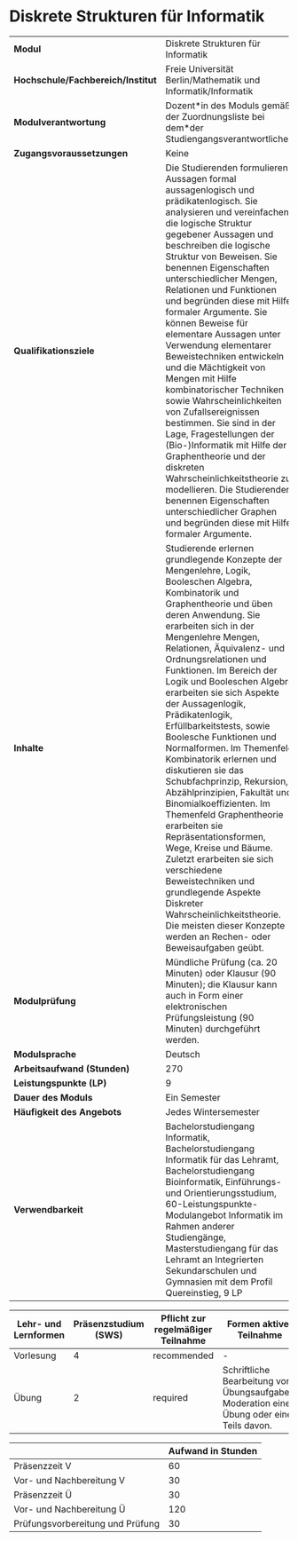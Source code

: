 # Diskrete Strukturen für Informatik

| | |
|-|-|
|**Modul**                           | Diskrete Strukturen für Informatik |
|**Hochschule/Fachbereich/Institut** | Freie Universität Berlin/Mathematik und Informatik/Informatik |
|**Modulverantwortung**              | Dozent\*in des Moduls gemäß der Zuordnungsliste bei dem\*der Studiengangsverantwortlichen |
|**Zugangsvoraussetzungen**          | Keine |
|**Qualifikationsziele**             | Die Studierenden formulieren Aussagen formal aussagenlogisch und prädikatenlogisch. Sie analysieren und vereinfachen die logische Struktur gegebener Aussagen und beschreiben die logische Struktur von Beweisen. Sie benennen Eigenschaften unterschiedlicher Mengen, Relationen und Funktionen und begründen diese mit Hilfe formaler Argumente. Sie können Beweise für elementare Aussagen unter Verwendung elementarer Beweistechniken entwickeln und die Mächtigkeit von Mengen mit Hilfe kombinatorischer Techniken sowie Wahrscheinlichkeiten von Zufallsereignissen bestimmen. Sie sind in der Lage, Fragestellungen der (Bio-)Informatik mit Hilfe der Graphentheorie und der diskreten Wahrscheinlichkeitstheorie zu modellieren. Die Studierenden benennen Eigenschaften unterschiedlicher Graphen und begründen diese mit Hilfe formaler Argumente. |
|**Inhalte**                         | Studierende erlernen grundlegende Konzepte der Mengenlehre, Logik, Booleschen Algebra, Kombinatorik und Graphentheorie und üben deren Anwendung. Sie erarbeiten sich in der Mengenlehre Mengen, Relationen, Äquivalenz- und Ordnungsrelationen und Funktionen. Im Bereich der Logik und Booleschen Algebra erarbeiten sie sich Aspekte der Aussagenlogik, Prädikatenlogik, Erfüllbarkeitstests, sowie Boolesche Funktionen und Normalformen. Im Themenfeld Kombinatorik erlernen und diskutieren sie das Schubfachprinzip, Rekursion, Abzählprinzipien, Fakultät und Binomialkoeffizienten. Im Themenfeld Graphentheorie erarbeiten sie Repräsentationsformen, Wege, Kreise und Bäume. Zuletzt erarbeiten sie sich verschiedene Beweistechniken und grundlegende Aspekte Diskreter Wahrscheinlichkeitstheorie. Die meisten dieser Konzepte werden an Rechen- oder Beweisaufgaben geübt. |
|**Modulprüfung**                    | Mündliche Prüfung (ca. 20 Minuten) oder Klausur (90 Minuten); die Klausur kann auch in Form einer elektronischen Prüfungsleistung (90 Minuten) durchgeführt werden. |
|**Modulsprache**                    | Deutsch |
|**Arbeitsaufwand (Stunden)**        | 270|
|**Leistungspunkte (LP)**            | 9 |
|**Dauer des Moduls**                | Ein Semester |
|**Häufigkeit des Angebots**         | Jedes Wintersemester |
|**Verwendbarkeit**                  | Bachelorstudiengang Informatik, Bachelorstudiengang Informatik für das Lehramt, Bachelorstudiengang Bioinformatik, Einführungs- und Orientierungsstudium, 60-Leistungspunkte-Modulangebot Informatik im Rahmen anderer Studiengänge, Masterstudiengang für das Lehramt an Integrierten Sekundarschulen und Gymnasien mit dem Profil Quereinstieg, 9 LP |

| Lehr- und Lernformen | Präsenzstudium <br> (SWS) | Pflicht zur regelmäßiger Teilnahme | Formen aktiver Teilnahme |
| ---------------------|---------------------------|------------------------------------|------------------------- |
| Vorlesung | 4 | recommended | - |
| Übung | 2 | required | Schriftliche Bearbeitung von Übungsaufgaben. Moderation einer Übung oder eines Teils davon. |

|   | Aufwand in Stunden |
| - |--------------------|
| Präsenzzeit V | 60 |
| Vor- und Nachbereitung V | 30 |
| Präsenzzeit Ü | 30 |
| Vor- und Nachbereitung Ü | 120 |
| Prüfungsvorbereitung und Prüfung | 30 |
